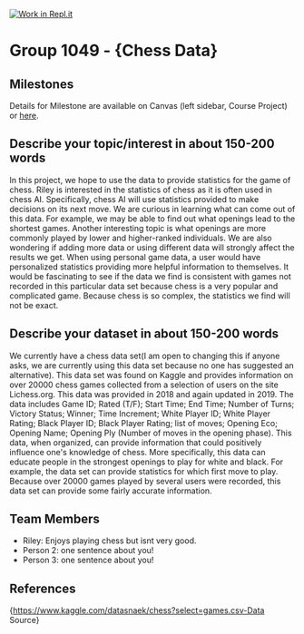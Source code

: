 [![Work in Repl.it](https://classroom.github.com/assets/work-in-replit-14baed9a392b3a25080506f3b7b6d57f295ec2978f6f33ec97e36a161684cbe9.svg)](https://classroom.github.com/online_ide?assignment_repo_id=365040&assignment_repo_type=GroupAssignmentRepo)
# Group 1049 - {Chess Data}

## Milestones

Details for Milestone are available on Canvas (left sidebar, Course Project) or [here](https://firas.moosvi.com/courses/data301/project/milestone01.html).

## Describe your topic/interest in about 150-200 words

In this project, we hope to use the data to provide statistics for the game of chess. Riley is interested in the statistics of chess as it is often used in chess AI. Specifically, chess AI will use statistics provided to make decisions on its next move. We are curious in learning what can come out of this data. For example, we may be able to find out what openings lead to the shortest games. Another interesting topic is what openings are more commonly played by lower and higher-ranked individuals. We are also wondering if adding more data or using different data will strongly affect the results we get. When using personal game data, a user would have personalized statistics providing more helpful information to themselves. It would be fascinating to see if the data we find is consistent with games not recorded in this particular data set because chess is a very popular and complicated game. Because chess is so complex, the statistics we find will not be exact.

## Describe your dataset in about 150-200 words

We currently have a chess data set(I am open to changing this if anyone asks, we are currently using this data set because no one has suggested an alternative). This data set was found on Kaggle and provides information on over 20000 chess games collected from a selection of users on the site Lichess.org. This data was provided in 2018 and again updated in 2019. The data includes Game ID; Rated (T/F); Start Time; End Time; Number of Turns; Victory Status; Winner; Time Increment; White Player ID; White Player Rating; Black Player ID; Black Player Rating; list of moves; Opening Eco; Opening Name; Opening Ply (Number of moves in the opening phase). This data, when organized, can provide information that could positively influence one's knowledge of chess. More specifically, this data can educate people in the strongest openings to play for white and black. For example, the data set can provide statistics for which first move to play. Because over 20000 games played by several users were recorded, this data set can provide some fairly accurate information.

## Team Members

- Riley: Enjoys playing chess but isnt very good.
- Person 2: one sentence about you!
- Person 3: one sentence about you!

## References

{https://www.kaggle.com/datasnaek/chess?select=games.csv-Data Source}
